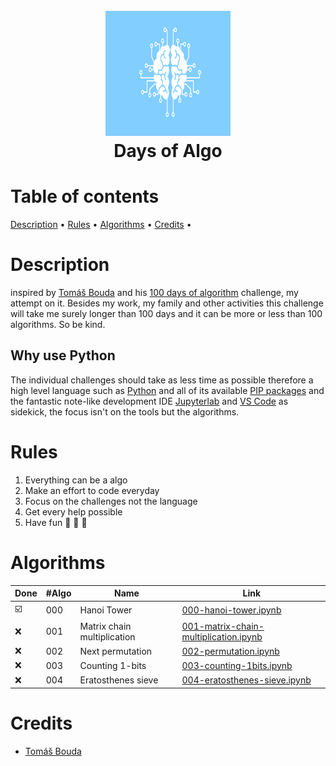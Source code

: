 <h1 align="center">
  <br>
  <img src="./img/days-of-algo.svg" alt="Days of Algo Logo" width="200" height="200">
  <br>
  Days of Algo
  <br>
</h1>

# Table of contents

[Description](#description) •
[Rules](#rules) •
[Algorithms](#algorithms) •
[Credits](#credits) •

# Description

inspired by [Tomáš Bouda](https://medium.com/@tomas.bouda) and his [100 days of algorithm](https://medium.com/100-days-of-algorithms/100-days-of-algorithms-challenge-41996f7e1ec8) challenge, my attempt on it. Besides my work, my family and other activities this challenge will take me surely longer than 100 days and it can be more or less than 100 algorithms. So be kind.

## Why use Python

The individual challenges should take as less time as possible therefore a high level language such as [Python](https://www.python.org) and all of its available [PIP packages](https://pypi.org/project/pip/) and the fantastic note-like development IDE [Jupyterlab](https://jupyter.org) and [VS Code](https://code.visualstudio.com) as sidekick, the focus isn't on the tools but the algorithms.

# Rules

1. Everything can be a algo
2. Make an effort to code everyday
3. Focus on the challenges not the language
4. Get every help possible
5. Have fun :see_no_evil: :hear_no_evil: :speak_no_evil:

# Algorithms

| Done                    | #Algo | Name                        | Link |
| ----------------------  | ----- | --------------------------- | ---- |
| :ballot_box_with_check: |   000 | Hanoi Tower                 | [000-hanoi-tower.ipynb](./src/000-hanoi-tower.ipynb) |
| :x:                     |   001 | Matrix chain multiplication | [001-matrix-chain-multiplication.ipynb](./src/001-matrix-chain-multiplication.ipynb) |
| :x:                     |   002 | Next permutation            | [002-permutation.ipynb](./src/002-permutation.ipynb) |
| :x:                     |   003 | Counting 1-bits             | [003-counting-1bits.ipynb](./src/003-counting-1bits.ipynb) |
| :x:                     |   004 | Eratosthenes sieve          | [004-eratosthenes-sieve.ipynb](./src/004-eratosthenes-sieve.ipynb) |

# Credits

* [Tomáš Bouda](https://medium.com/@tomas.bouda)
